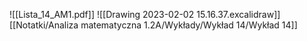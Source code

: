 ![[Lista_14_AM1.pdf]]
![[Drawing 2023-02-02 15.16.37.excalidraw]][[Notatki/Analiza matematyczna 1.2A/Wykłady/Wykład 14/Wykład 14]]
